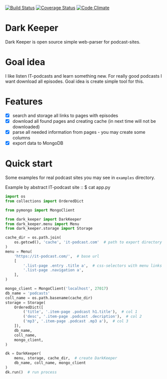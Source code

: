 [![Build Status](https://travis-ci.org/itcrab/dark-keeper.svg?branch=master)](https://travis-ci.org/itcrab/dark-keeper)
[![Coverage Status](https://coveralls.io/repos/github/itcrab/dark-keeper/badge.svg?branch=master)](https://coveralls.io/github/itcrab/dark-keeper?branch=master)
[![Code Climate](https://codeclimate.com/github/itcrab/dark-keeper/badges/gpa.svg)](https://codeclimate.com/github/itcrab/dark-keeper)

# Dark Keeper
Dark Keeper is open source simple web-parser for podcast-sites.

# Goal idea
I like listen IT-podcasts and learn something new.
For really good podcasts I want download all episodes.
Goal idea is create simple tool for this.

# Features
- [x] search and storage all links to pages with episodes
- [x] download all found pages and creating cache (in next time will not be downloaded)
- [x] parse all needed information from pages - you may create some columns
- [x] export data to MongoDB

# Quick start
Some examples for real podcast sites you may see in `examples` directory.

Example by abstract IT-podcast site :: $ cat app.py
```python
import os
from collections import OrderedDict

from pymongo import MongoClient

from dark_keeper import DarkKeeper
from dark_keeper.menu import Menu
from dark_keeper.storage import Storage

cache_dir = os.path.join(
    os.getcwd(), 'cache', 'it-podcast.com'  # path to export directory
)
menu = Menu(
    'https://it-podcast.com/',  # base url
    [
        '.list-page .entry .title a',  # css-selectors with menu links
        '.list-page .navigation a',
    ],
)

mongo_client = MongoClient('localhost', 27017)
db_name = 'podcasts'
coll_name = os.path.basename(cache_dir)
storage = Storage(
    OrderedDict([
        ('title', '.item-page .podcast h1.title'),  # col 1
        ('desc', '.item-page .podcast .decription'),  # col 2
        ('mp3', '.item-page .podcast .mp3 a'),  # col 3
    ]),
    db_name,
    coll_name,
    mongo_client,
)

dk = DarkKeeper(
    menu, storage, cache_dir,  # create DarkKeeper
    db_name, coll_name, mongo_client
)
dk.run()  # run process
```

